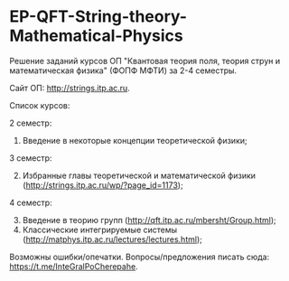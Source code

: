 # EP-QFT-String-theory-Mathematical-Physics
Решение заданий курсов ОП "Квантовая теория поля, теория струн и математическая физика" (ФОПФ МФТИ) за 2-4 семестры.

Сайт ОП: http://strings.itp.ac.ru.

Список курсов:

2 семестр:

1. Введение в некоторые концепции теоретической физики;

3 семестр:

2. Избранные главы теоретической и математической физики (http://strings.itp.ac.ru/wp/?page_id=1173);

4 семестр:

3. Введение в теорию групп (http://qft.itp.ac.ru/mbersht/Group.html);
4. Классические интегрируемые системы (http://matphys.itp.ac.ru/lectures/lectures.html);

Возможны ошибки/опечатки. Вопросы/предложения писать сюда: https://t.me/InteGralPoCherepahe.
